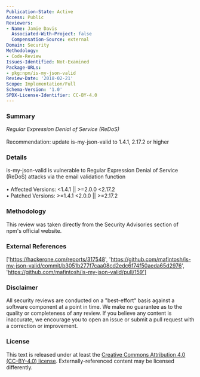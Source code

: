 ```yaml
---
Publication-State: Active
Access: Public
Reviewers:
- Name: Jamie Davis
  Associated-With-Project: false
  Compensation-Source: external
Domain: Security
Methodology:
- Code-Review
Issues-Identified: Not-Examined
Package-URLs:
- pkg:npm/is-my-json-valid
Review-Date: '2018-02-21'
Scope: Implementation/Full
Schema-Version: '1.0'
SPDX-License-Identifier: CC-BY-4.0
---
```

### Summary
*Regular Expression Denial of Service (ReDoS)*<br><br>Recommendation: update is-my-json-valid to 1.4.1, 2.17.2 or higher
### Details
is-my-json-valid is vulnerable to Regular Expression Denial of Service (ReDoS) attacks via the email validation function
<br><br>• Affected Versions: <1.4.1 || >=2.0.0 <2.17.2
<br>• Patched Versions: >=1.4.1 <2.0.0 || >=2.17.2
### Methodology
This review was taken directly from the Security Advisories section of npm's official website.
### External References
['https://hackerone.com/reports/317548', 'https://github.com/mafintosh/is-my-json-valid/commit/b3051b277f7caa08cd2edc6f74f50aeda65d2976', 'https://github.com/mafintosh/is-my-json-valid/pull/159']
### Disclaimer
All security reviews are conducted on a "best-effort" basis against a software component at a point in time. We make no guarantee as to the quality or completeness of any review. If you believe any content is inaccurate, we encourage you to open an issue or submit a pull request with a correction or improvement.
### License
This text is released under at least the [Creative Commons Attribution 4.0 (CC-BY-4.0) license](https://creativecommons.org/licenses/by/4.0/legalcode.txt). Externally-referenced content may be licensed differently.
